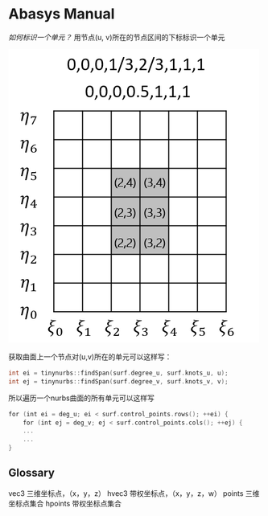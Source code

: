 # Abasys Manual

*如何标识一个单元？*
用节点(u, v)所在的节点区间的下标标识一个单元

![单元编号](单元编号.png)

获取曲面上一个节点对(u,v)所在的单元可以这样写：

~~~C++
int ei = tinynurbs::findSpan(surf.degree_u, surf.knots_u, u);
int ej = tinynurbs::findSpan(surf.degree_v, surf.knots_v, v);
~~~

所以遍历一个nurbs曲面的所有单元可以这样写

~~~C++
for (int ei = deg_u; ei < surf.control_points.rows(); ++ei) {
    for (int ej = deg_v; ej < surf.control_points.cols(); ++ej) {
    ...
    ...
}
~~~

## Glossary

vec3 三维坐标点，（x，y，z）
hvec3 带权坐标点，（x，y，z，w）
points 三维坐标点集合
hpoints 带权坐标点集合


